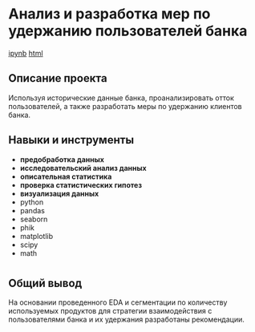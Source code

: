 # Анализ и разработка мер по удержанию пользователей банка

<a id="myhref" href="https://github.com/olgakozlova92/Portfolio/blob/main/Segmentation_Bank_Users/P13_segmentation_bank_users.ipynb">ipynb</a> <a id="myhref" href="https://github.com/olgakozlova92/Portfolio/blob/main/Segmentation_Bank_Users/P13_segmentation_bank_users.html">html</a>

## Описание проекта

Используя исторические данные банка, проанализировать отток пользователей, а также разработать меры по удержанию клиентов банка.


## Навыки и инструменты

- **предобработка данных**
- **исследовательский анализ данных**
- **описательная статистика**
- **проверка статистических гипотез**
- **визуализация данных**
- python
- pandas
- seaborn
- phik
- matplotlib
- scipy
- math


#

## Общий вывод

На основании проведенного EDA и сегментации по количеству используемых продуктов для стратегии взаимодействия с пользователями банка и их удержания разработаны рекомендации.

